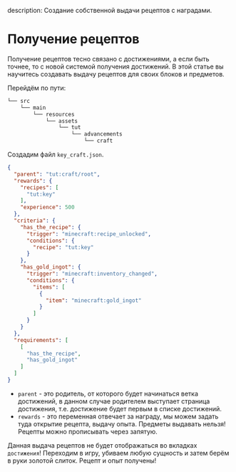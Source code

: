 description: Создание собственной выдачи рецептов с наградами.

# Получение рецептов

Получение рецептов тесно связано с достижениями, а если быть точнее, то с новой системой получения достижений. В этой статье вы научитесь создавать выдачу рецептов для своих блоков и предметов.

Перейдём по пути:
```md
└── src    
    └── main
        └── resources
            └── assets
                └── tut
                    └── advancements
                        └── craft
```

Создадим файл `key_craft.json`.
```json
{
  "parent": "tut:craft/root",
  "rewards": {
    "recipes": [
      "tut:key"
    ],
    "experience": 500
  },
  "criteria": {
    "has_the_recipe": {
      "trigger": "minecraft:recipe_unlocked",
      "conditions": {
        "recipe": "tut:key"
      }
    },
    "has_gold_ingot": {
      "trigger": "minecraft:inventory_changed",
      "conditions": {
        "items": [
          {
            "item": "minecraft:gold_ingot"
          }
        ]
      }
    }
  },
  "requirements": [
    [
      "has_the_recipe",
      "has_gold_ingot"
    ]
  ]
}
```

* `parent` - это родитель, от которого будет начинаться ветка достижений, в данном случае родителем выступает страница достижения, т.е. достижение будет первым в списке достижений.
* `rewards` - это переменная отвечает за награду, мы можем задать туда открытие рецепта, выдачу опыта. Предметы выдавать нельзя! Рецепты можно прописывать через запятую.

Данная выдача рецептов не будет отображаться во вкладках `достижения`! Переходим в игру, убиваем любую сущность и затем берём в руки золотой слиток. Рецепт и опыт получены!